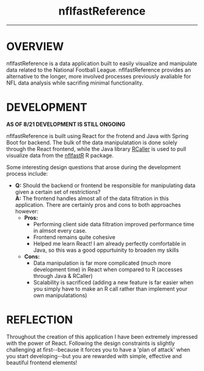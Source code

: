 <h1 style="text-align: center;">nflfastReference</h1>

---
<h1> OVERVIEW </h1>
<p> nflfastReference is a data application built to easily visualize and manipulate data related to the National Football League.  nflfastReference provides an alternative to the longer, more involved processes previously avaliable for NFL data analysis while sacrifing minimal functionality.  </P>


<h1> DEVELOPMENT </h1>
<b>AS OF 8/21 DEVELOPMENT IS STILL ONGOING</b>
<p> nflfastReference is built using React for the frotend and Java with Spring Boot for backend.  The bulk of the data manipulatation is done solely through the React frontend, while the Java library <a href="https://github.com/jbytecode/rcaller">RCaller</a> is used to pull visualize data from the <a href="https://github.com/nflverse/nflfastR">nflfastR</a> R package.</p>
<p> Some interesting design questions that arose during the development process include:
<ul>
<li><b>Q:</b> Should the backend or frontend be responsible for manipulating data given a certain set of restrictions? <br/> <b>A:</b> The frontend handles almost all of the data filtration in this application.  There are certainly pros and cons to both approaches however:
<ul>
<li> <b>Pros:</b>
<ul>
<li> Performing client side data filtration improved performance time in almsot every case. </li>
<li> Frontend remains quite cohesive </li>
<li> Helped me learn React!  I am already perfectly comfortable in Java, so this was a good oppurtuinity to broaden my skills </li>
</ul>
<li> <b>Cons:</b>
<ul>
<li> Data manipulation is far more complicated (much more development time) in React when compared to R (accesses through Java & RCaller) </li>
<li> Scalability is sacrificed (adding a new feature is far easier when you simply have to make an R call rather than implement your own manipulatations)</li>
</ul>
</ul>
</li>

</ul>
</p>  

<h1> REFLECTION </h1>
<p> Throughout the creation of this application I have been extremely impressed with the power of React.  Following the design constraints is slightly challenging at first--because it forces you to have a 'plan of attack' when you start developing--but you are rewarded with simple, effective and beautiful frontend elements!</p>
